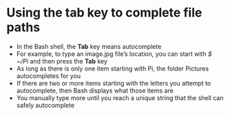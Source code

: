 # Using the tab key to complete file paths

* In the Bash shell, the **Tab** key means autocomplete
* For example, to type an image.jpg file’s location, you can start with *$ ~/Pi* and then press the **Tab** key
* As long as there is only one item starting with Pi, the folder Pictures autocompletes for you
* If there are two or more items starting with the letters you attempt to autocomplete, then Bash displays what those items are
* You manually type more until you reach a unique string that the shell can safely autocomplete

